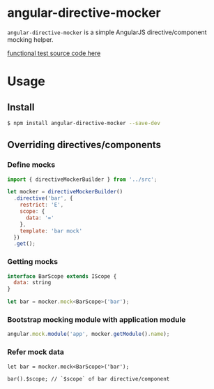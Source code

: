 angular-directive-mocker
===============

`angular-directive-mocker` is a simple AngularJS directive/component mocking helper.

[functional test source code here](https://github.com/hshn/angular-directive-mocker/tree/master/test/index.spec.ts)

# Usage

## Install

```bash
$ npm install angular-directive-mocker --save-dev
```

## Overriding directives/components

### Define mocks

```js
import { directiveMockerBuilder } from '../src';

let mocker = directiveMockerBuilder()
  .directive('bar', {
    restrict: 'E',
    scope: {
      data: '='
    },
    template: 'bar mock'
  })
  .get();
```

### Getting mocks

```js
interface BarScope extends IScope {
  data: string
}

let bar = mocker.mock<BarScope>('bar');
```

### Bootstrap mocking module with application module

```js
angular.mock.module('app', mocker.getModule().name);
```

### Refer mock data

```
let bar = mocker.mock<BarScope>('bar');

bar().$scope; // `$scope` of bar directive/component
```
